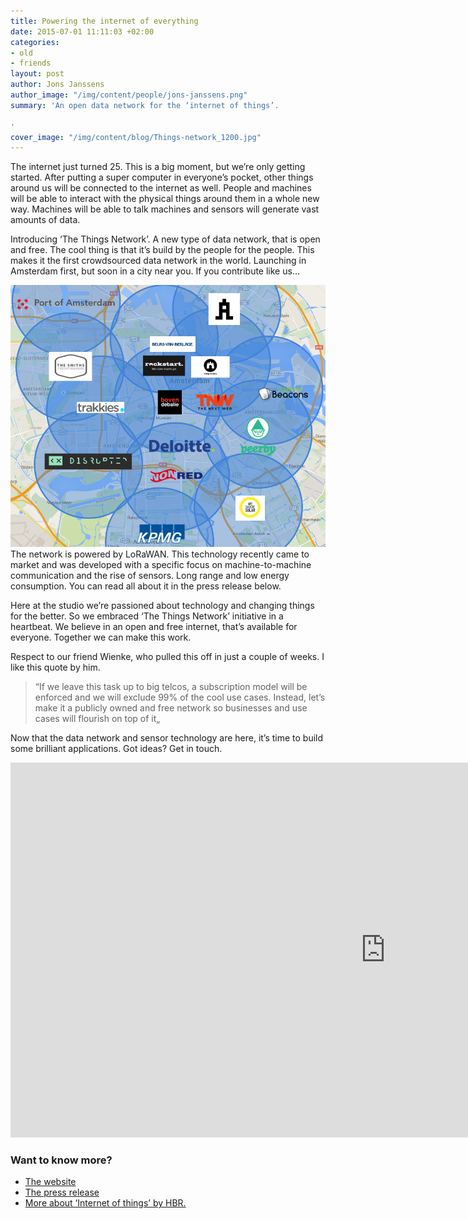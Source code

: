 ```yaml
---
title: Powering the internet of everything
date: 2015-07-01 11:11:03 +02:00
categories:
- old
- friends
layout: post
author: Jons Janssens
author_image: "/img/content/people/jons-janssens.png"
summary: 'An open data network for the ‘internet of things’.

'
cover_image: "/img/content/blog/Things-network_1200.jpg"
---
```


The internet just turned 25. This is a big moment, but we’re only getting started. After putting a super computer in everyone’s pocket, other things around us will be connected to the internet as well. People and machines will be able to interact with the physical things around them in a whole new way. Machines will be able to talk machines and sensors will generate vast amounts of data.

Introducing ‘The Things Network’. A new type of data network, that is open and free. The cool thing is that it’s build by the people for the people. This makes it the first crowdsourced data network in the world. Launching in Amsterdam first, but soon in a city near you. If you contribute like us…

![Amsterdam things network map](/img/content/blog/Amsterdam-map-square.png) The network is powered by LoRaWAN. This technology recently came to market and was developed with a specific focus on machine-to-machine communication and the rise of sensors. Long range and low energy consumption. You can read all about it in the press release below.

Here at the studio we’re passioned about technology and changing things for the better. So we embraced ‘The Things Network’ initiative in a heartbeat. We believe in an open and free internet, that’s available for everyone. Together we can make this work.

Respect to our friend Wienke, who pulled this off in just a couple of weeks. I like this quote by him.

> “If we leave this task up to big telcos, a subscription model will be enforced and we will exclude 99% of the cool use cases. Instead, let’s make it a publicly owned and free network so businesses and use cases will flourish on top of it„

Now that the data network and sensor technology are here, it’s time to build some brilliant applications. Got ideas? Get in touch.

<p><iframe src="https://player.vimeo.com/video/136731514?color=000000&title=0&byline=0&portrait=0" width="1200" height="600" frameborder="0" webkitallowfullscreen mozallowfullscreen allowfullscreen></iframe></p>

### Want to know more?

  - [The website](http://thethingsnetwork.org/)
  - [The press release](http://thethingsnetwork.pr.co/108437-the-things-network-launches-world-s-first-crowdfunded-internet-of-things-data-network-in-amsterdam-and-the-world-is-next)
  - [More about ‘Internet of things’ by HBR.](https://hbr.org/2014/11/how-smart-connected-products-are-transforming-competition)
